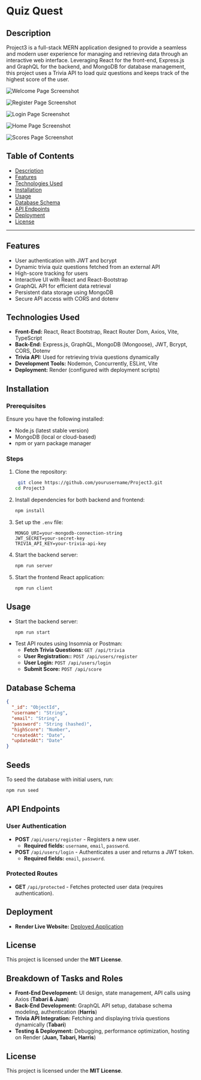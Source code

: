 # Quiz Quest

## Description
Project3 is a full-stack MERN application designed to provide a seamless and modern user experience for managing and retrieving data through an interactive web interface. Leveraging React for the front-end, Express.js and GraphQL for the backend, and MongoDB for database management, this project uses a Trivia API to load quiz questions and keeps track of the highest score of the user.

![Welcome Page Screenshot](https://drive.google.com/uc?export=view&id=1IzuGb3cAyuwLj3wCghHgUeQuK5sHPpAk)

![Register Page Screenshot](https://drive.google.com/uc?export=view&id=155oPkQt2RaNtXH_NpEw9zoJJZSSxRGrP)

![Login Page Screenshot](https://drive.google.com/uc?export=view&id=1YW9k8otvQQuuYbrkNgh7kbQRj0f8dHRo)

![Home Page Screenshot](https://drive.google.com/uc?export=view&id=1YW9k8otvQQuuYbrkNgh7kbQRj0f8dHRo)

![Scores Page Screenshot](https://drive.google.com/uc?export=view&id=1YW9k8otvQQuuYbrkNgh7kbQRj0f8dHRo)

## **Table of Contents**
- [Description](#description)
- [Features](#features)
- [Technologies Used](#technologies-used)
- [Installation](#installation)
- [Usage](#usage)
- [Database Schema](#database-schema)
- [API Endpoints](#api-endpoints)
- [Deployment](#deployment)
- [License](#license)

---

## Features
- User authentication with JWT and bcrypt
- Dynamic trivia quiz questions fetched from an external API
- High-score tracking for users
- Interactive UI with React and React-Bootstrap
- GraphQL API for efficient data retrieval
- Persistent data storage using MongoDB
- Secure API access with CORS and dotenv

## Technologies Used
- **Front-End:** React, React Bootstrap, React Router Dom, Axios, Vite, TypeScript
- **Back-End:** Express.js, GraphQL, MongoDB (Mongoose), JWT, Bcrypt, CORS, Dotenv
- **Trivia API:** Used for retrieving trivia questions dynamically
- **Development Tools:** Nodemon, Concurrently, ESLint, Vite
- **Deployment:** Render (configured with deployment scripts)

## Installation
### Prerequisites
Ensure you have the following installed:
- Node.js (latest stable version)
- MongoDB (local or cloud-based)
- npm or yarn package manager

### Steps
1. Clone the repository:
   ```sh
    git clone https://github.com/yourusername/Project3.git
   cd Project3
   ```
2. Install dependencies for both backend and frontend:
   ```sh
   npm install
   ```
3. Set up the `.env` file:
   ```env
   MONGO_URI=your-mongodb-connection-string
   JWT_SECRET=your-secret-key
   TRIVIA_API_KEY=your-trivia-api-key
   ```
4. Start the backend server:
   ```sh
   npm run server
   ```
5. Start the frontend React application:
   ```sh
   npm run client
   ```

## Usage
- Start the backend server:
  ```sh
  npm run start
  ```
- Test API routes using Insomnia or Postman:
  - **Fetch Trivia Questions:** `GET /api/trivia`
  - **User Registration::** `POST /api/users/register`
  - **User Login:** `POST /api/users/login`
  - **Submit Score:** `POST /api/score`

## Database Schema
```json
{
  "_id": "ObjectId",
  "username": "String",
  "email": "String",
  "password": "String (hashed)",
  "highScore": "Number",
  "createdAt": "Date",
  "updatedAt": "Date"
}
```

## Seeds
To seed the database with initial users, run:
```sh
npm run seed
```

## API Endpoints
### User Authentication
- **POST** `/api/users/register` - Registers a new user.
  - **Required fields:** `username`, `email`, `password`.
- **POST** `/api/users/login` - Authenticates a user and returns a JWT token.
  - **Required fields:** `email`, `password`.

### Protected Routes
- **GET** `/api/protected` - Fetches protected user data (requires authentication).


## Deployment
- **Render Live Website:** [Deployed Application](https://project3-1-dx6i.onrender.com)

## License
This project is licensed under the **MIT License**.

## Breakdown of Tasks and Roles
- **Front-End Development:** UI design, state management, API calls using Axios (**Tabari & Juan**)
- **Back-End Development:** GraphQL API setup, database schema modeling, authentication (**Harris**)
- **Trivia API Integration:** Fetching and displaying trivia questions dynamically (**Tabari**)
- **Testing & Deployment:** Debugging, performance optimization, hosting on Render (**Juan, Tabari, Harris**)

## License
This project is licensed under the **MIT License**.
